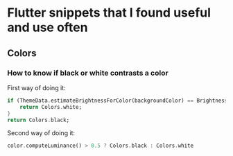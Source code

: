 # Flutter snippets that I found useful and use often

## Colors

### How to know if black or white contrasts a color

First way of doing it:

```dart
if (ThemeData.estimateBrightnessForColor(backgroundColor) == Brightness.dark) {
    return Colors.white;
}
return Colors.black;
```

Second way of doing it:

```dart
color.computeLuminance() > 0.5 ? Colors.black : Colors.white
```
